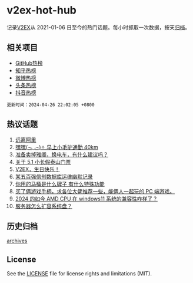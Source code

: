 # v2ex-hot-hub

 记录[V2EX](https://www.v2ex.com/)从 2021-01-06 日至今的热门话题。每小时抓取一次数据，按天[归档](archives)。
 
 ## 相关项目

- [GitHub热榜](https://github.com/it985/github-hot-hub)
- [知乎热榜](https://github.com/it985/zhihu-hot-hub)
- [微博热榜](https://github.com/it985/weibo-hot-hub)
- [头条热榜](https://github.com/it985/toutiao-hot-hub)
- [抖音热榜](https://github.com/it985/douyin-hot-hub)


 `更新时间：2024-04-26 22:02:05 +0800`

## 热议话题

1. [远离阿里](https://www.v2ex.com/t/1035856)
1. [嘿嘿(¬◡¬)✧ 早上小毛驴通勤 40km](https://www.v2ex.com/t/1035801)
1. [准备卖掉雅阁，换电车，有什么建议吗？](https://www.v2ex.com/t/1035814)
1. [关于 5.1 小长假泰山门票](https://www.v2ex.com/t/1035804)
1. [V2EX，生日快乐！](https://www.v2ex.com/t/1035747)
1. [某五百强信创数据库运维幽默记录](https://www.v2ex.com/t/1035840)
1. [你用的马桶是什么牌子 有什么特殊功能](https://www.v2ex.com/t/1035785)
1. [买了俩游戏手柄，求各位大佬推荐一些，能俩人一起玩的 PC 端游戏。](https://www.v2ex.com/t/1035833)
1. [2024 的如今 AMD CPU 在 windows11 系统的兼容性咋样了？](https://www.v2ex.com/t/1035775)
1. [服务器怎么扩容系统盘？](https://www.v2ex.com/t/1035787)

## 历史归档

[archives](archives)

## License

See the [LICENSE](LICENSE) file for license rights and limitations (MIT).

